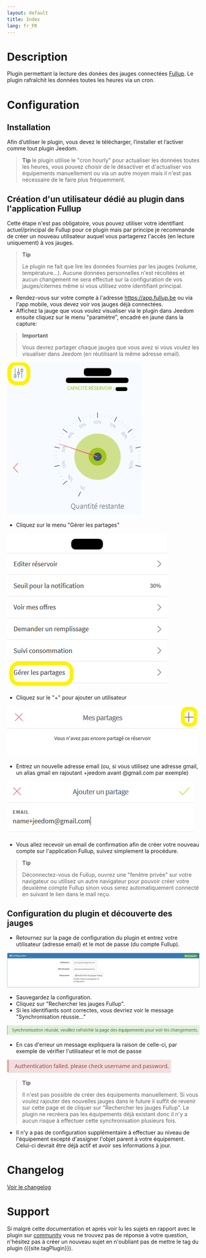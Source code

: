 ```yaml
---
layout: default
title: Index
lang: fr_FR
---
```


# Description

Plugin permettant la lecture des donées des jauges connectées <a href="https://fullup.be/" target="_blank">Fullup</a>. Le plugin rafraîchit les données toutes les heures via un cron.

# Configuration

## Installation

Afin d’utiliser le plugin, vous devez le télécharger, l’installer et l’activer comme tout plugin Jeedom.

> **Tip**
> le plugin utilise le "cron hourly" pour actualiser les données toutes les heures, vous pouvez choisir de le désactiver et d'actualiser vos équipements manuellement ou via un autre moyen mais il n'est pas nécessaire de le faire plus fréquemment.

## Création d'un utilisateur dédié au plugin dans l'application Fullup

Cette étape n'est pas obligatoire, vous pouvez utiliser votre identifiant actuel/principal de Fullup pour ce plugin mais par principe je recommande de créer un nouveau utilisateur auquel vous partagerez l'accès (en lecture uniquement) à vos jauges.

> **Tip**
>
> Le plugin ne fait que lire les données fournies par les jauges (volume, température...).
> Aucune données personnelles n'est récoltées et aucun changement ne sera effectué sur la configuration de vos jauges/citernes même si vous utilisez votre identifiant principal.

- Rendez-vous sur votre compte à l'adresse <https://app.fullup.be> ou via l'app mobile, vous devez voir vos jauges déjà connectées.
- Affichez la jauge que vous voulez visualiser via le plugin dans Jeedom ensuite cliquez sur le menu "paramètre", encadré en jaune dans la capture:

> **Important**
>
> Vous devrez partager chaque jauges que vous avez si vous voulez les visualiser dans Jeedom (en réutilisant la même adresse email).

![Paramètres Fullup](../images/fullup_dashboard.png "Paramètres Fullup")

- Cliquez sur le menu "Gérer les partages"

![Gérer les partages](../images/fullup_settings.png "Gérer les partages")

- Cliquez sur le "+" pour ajouter un utilisateur

![Mes partages](../images/fullup_partages.png "Mes partages")

- Entrez un nouvelle adresse email (ou, si vous utilisez une adresse gmail, un alias gmail en rajoutant +jeedom avant @gmail.com par exemple)

![Ajouter un partage](../images/fullup_utilisateurs.png "Ajouter un partage")

- Vous allez recevoir un email de confirmation afin de créer votre nouveau compte sur l'application Fullup, suivez simplement la procédure.

> **Tip**
>
> Déconnectez-vous de Fullup, ouvrez une "fenêtre privée" sur votre navigateur ou utilisez un autre navigateur pour pouvoir créer votre deuxième compte Fullup sinon vous serez automatiquement connecté en suivant le lien dans le mail reçu.

## Configuration du plugin et découverte des jauges

- Retournez sur la page de configuration du plugin et entrez votre utilisateur (adresse email) et le mot de passe (du compte Fullup).

![Configuration plugin](../images/plugin_config.png "Configuration plugin")

- Sauvegardez la configuration.
- Cliquez sur "Rechercher les jauges Fullup".
- Si les identifiants sont correctes, vous devriez voir le message "Synchronisation réussie..."

![Synchronisation réussie](../images/sync_success.png "Synchronisation réussie")

- En cas d'erreur un message expliquera la raison de celle-ci, par exemple de vérifier l'utilisateur et le mot de passe

![Erreur](../images/sync_failure.png "Erreur")

> **Tip**
>
> Il n'est pas possible de créer des équipements manuellement.
> Si vous voulez rajouter des nouvelles jauges dans le future il suffit de revenir sur cette page et de cliquer sur "Rechercher les jauges Fullup".
> Le plugin ne recréera pas les équipements déjà existant donc il n'y a aucun risque à effectuer cette synchronisation plusieurs fois.

- Il n'y a pas de configuration supplémentaire à effectuer au niveau de l'équipement excepté d'assigner l'objet parent à votre équipement. Celui-ci devrait être déjà actif et avoir ses informations à jour.

# Changelog

[Voir le changelog](./changelog)

# Support

Si malgré cette documentation et après voir lu les sujets en rapport avec le plugin sur [community]({{site.forum}}) vous ne trouvez pas de réponse à votre question, n'hésitez pas à créer un nouveau sujet en n'oubliant pas de mettre le tag du plugin ({{site.tagPlugin}}).
